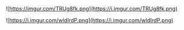 ![https://imgur.com/TRUg8fk.png](https://i.imgur.com/TRUg8fk.png)

![https://i.imgur.com/wldIrdP.png](https://i.imgur.com/wldIrdP.png)
